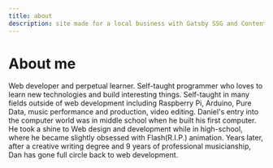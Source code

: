 ```yaml
---
title: about
description: site made for a local business with Gatsby SSG and Contentful
---
```


# About me

Web developer and perpetual learner.  Self-taught programmer who loves to learn new technologies and build interesting things. Self-taught in many fields outside of web development including Raspberry Pi, Arduino, Pure Data, music performance and production, video editing.  Daniel's entry into the computer world was in middle school when he built his first computer. He took a shine to Web design and development while in high-school, where he became slightly obsessed with Flash(R.I.P.) animation. Years later, after a creative writing degree and 9 years of professional musicianship, Dan has gone full circle back to web development.  